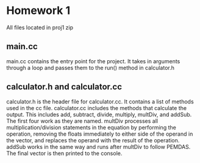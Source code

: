 # Homework 1
All files located in proj1 zip
## main.cc
main.cc contains the entry point for the project. It takes in arguments through a loop and passes them to the run() method in calculator.h
## calculator.h and calculator.cc
calculator.h is the header file for calculator.cc. It contains a list of methods used in the cc file. calculator.cc includes the methods that calculate the output. This includes add, subtract, divide, multiply, multDiv, and addSub. The first four work as they are named. multDiv processes all multiplication/division statements in the equation by performing the operation, removing the floats immediately to either side of the operand in the vector, and replaces the operand with the result of the operation. addSub works in the same way and runs after multDiv to follow PEMDAS. The final vector is then printed to the console.